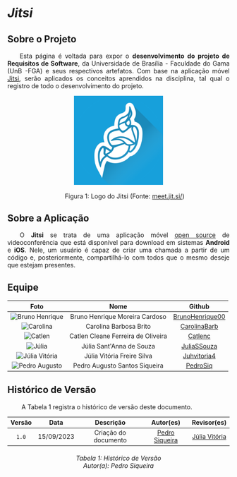 # ***Jitsi***
## **Sobre o Projeto**
<p align="justify">
&emsp;&emsp;Esta página é voltada para expor o <b>desenvolvimento do projeto de Requisitos de Software</b>, da Universidade de Brasília - Faculdade do Gama (UnB -FGA) e seus respectivos artefatos. Com base na aplicação móvel <a href='https://meet.jit.si/'>Jitsi</a>, serão aplicados os conceitos aprendidos na disciplina, tal qual o registro de todo o desenvolvimento do projeto.
</p>
<center>
<img src="./assets/jitsi.png" alt="logo" width="40%" style="float: none; margin: auto"/>
<p>
&emsp;&emsp;Figura 1: Logo do Jitsi (Fonte: <a href='https://meet.jit.si/'>meet.jit.si/</a>)
</p>
</center>

## **Sobre a Aplicação**
<p align="justify">
&emsp;&emsp;O <b>Jitsi</b> se trata de uma aplicação móvel <a href="https://tecnoblog.net/responde/o-que-e-open-source-software-de-codigo-aberto/">open source</a> de videoconferência que está disponível para download em sistemas <b>Android</b> e <b>iOS</b>. Nele, um usuário é capaz de criar uma chamada a partir de um código e, posteriormente, compartilhá-lo com todos que o mesmo deseje que estejam presentes.
</p>

## **Equipe**

|                                              Foto                                               |       Nome       |                          Github                           |
| :---------------------------------------------------------------------------------------------: | :--------------: | :-------------------------------------------------------: |
|   <img src="https://github.com/BrunoHenrique00.png" alt="Bruno Henrique" style="width: 10vw"> | Bruno Henrique Moreira Cardoso | [BrunoHenrique00](https://github.com/BrunoHenrique00) |
|<img src="https://github.com/CarolinaBarb.png" alt="Carolina" style="width: 10vw"> | Carolina Barbosa Brito | [CarolinaBarb](https://github.com/CarolinaBarb) |
|<img src="https://github.com/catlenc.png" alt="Catlen" style="width: 10vw"> | Catlen Cleane Ferreira de Oliveira | [Catlenc](https://github.com/catlenc) |
|<img src="https://github.com/JuliaSSouza.png" alt="Júlia" style="width: 10vw"> | Júlia Sant'Anna de Souza | [JuliaSSouza](https://github.com/JuliaSSouza) |
|<img src="https://github.com/Juhvitoria4.png" alt="Júlia Vitória" style="width: 10vw"> | Júlia Vitória Freire Silva | [Juhvitoria4](https://github.com/Juhvitoria4) |
|   <img src="https://github.com/PedroSiq.png" alt="Pedro Augusto" style="width: 10vw">       | Pedro Augusto Santos Siqueira | [PedroSiq](https://github.com/PedroSiq) |

## **Histórico de Versão**
<p align="justify">
&emsp;&emsp; A Tabela 1 registra o histórico de versão deste documento.
</p>

|   Versão   | Data  |                      Descrição                      |    Autor(es)     |  Revisor(es)  |
| :--------: | :---: | :-------------------------------------------------: | :--------------: | :-----------: |
| `1.0` | 15/09/2023 | Criação do documento | [Pedro Siqueira](https://github.com/PedroSiq) | [Júlia Vitória](https://github.com/Juhvitoria4) |

<h6 align = "center"> Tabela 1: Histórico de Versão
<br> Autor(a): Pedro Siqueira</h6>
